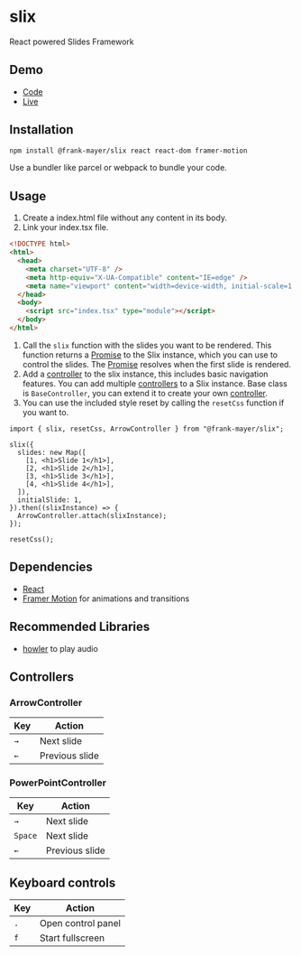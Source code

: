 # slix

React powered Slides Framework

## Demo

- [Code](https://github.com/Frank-Mayer/slix-demo)
- [Live](https://Frank-Mayer.github.io/slix-demo)

## Installation

```bash
npm install @frank-mayer/slix react react-dom framer-motion
```

Use a bundler like parcel or webpack to bundle your code.

## Usage

1. Create a index.html file without any content in its body.
1. Link your index.tsx file.

```html
<!DOCTYPE html>
<html>
  <head>
    <meta charset="UTF-8" />
    <meta http-equiv="X-UA-Compatible" content="IE=edge" />
    <meta name="viewport" content="width=device-width, initial-scale=1.0" />
  </head>
  <body>
    <script src="index.tsx" type="module"></script>
  </body>
</html>
```

1. Call the `slix` function with the slides you want to be rendered. This function returns a [Promise](https://developer.mozilla.org/en-US/docs/Web/JavaScript/Reference/Global_Objects/Promise) to the Slix instance, which you can use to control the slides. The [Promise](https://developer.mozilla.org/en-US/docs/Web/JavaScript/Reference/Global_Objects/Promise) resolves when the first slide is rendered.
1. Add a [controller](#controllers) to the slix instance, this includes basic navigation features. You can add multiple [controllers](#controllers) to a Slix instance. Base class is `BaseController`, you can extend it to create your own [controller](#controllers).
1. You can use the included style reset by calling the `resetCss` function if you want to.

```tsx
import { slix, resetCss, ArrowController } from "@frank-mayer/slix";

slix({
  slides: new Map([
    [1, <h1>Slide 1</h1>],
    [2, <h1>Slide 2</h1>],
    [3, <h1>Slide 3</h1>],
    [4, <h1>Slide 4</h1>],
  ]),
  initialSlide: 1,
}).then((slixInstance) => {
  ArrowController.attach(slixInstance);
});

resetCss();
```

## Dependencies

- [React](https://reactjs.org)
- [Framer Motion](https://www.framer.com/motion) for animations and transitions

## Recommended Libraries

- [howler](https://www.npmjs.com/package/howler) to play audio

## Controllers

### ArrowController

| Key | Action         |
| --- | -------------- |
| `→` | Next slide     |
| `←` | Previous slide |

### PowerPointController

| Key     | Action         |
| ------- | -------------- |
| `→`     | Next slide     |
| `Space` | Next slide     |
| `←`     | Previous slide |

## Keyboard controls

| Key | Action             |
| --- | ------------------ |
| `.` | Open control panel |
| `f` | Start fullscreen   |
